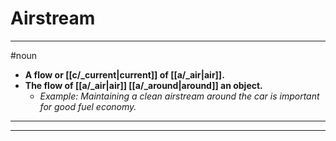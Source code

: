 # Airstream
---
#noun
- **A flow or [[c/_current|current]] of [[a/_air|air]].**
- **The flow of [[a/_air|air]] [[a/_around|around]] an object.**
	- _Example: Maintaining a clean airstream around the car is important for good fuel economy._
---
---
